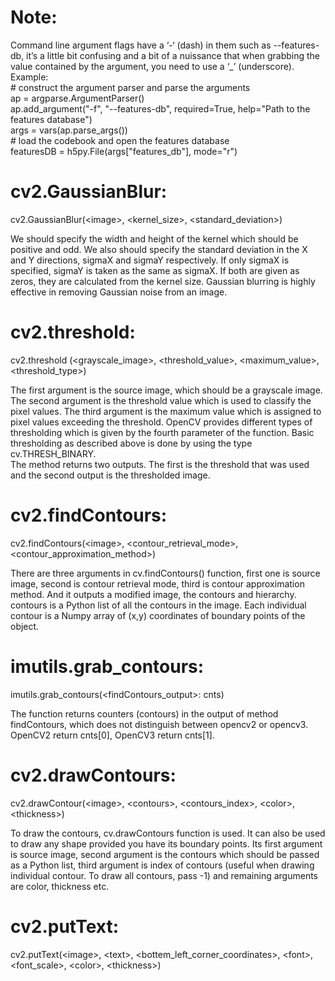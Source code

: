 # Note:
Command line argument flags have a ‘-‘ (dash) in them such as --features-db, it’s a little bit confusing and a bit of a nuissance that when grabbing the value contained by the argument, you need to use a ‘_’ (underscore).  
Example:  
\# construct the argument parser and parse the arguments  
ap = argparse.ArgumentParser()  
ap.add_argument("-f", "--features-db", required=True, help="Path to the features database")  
args = vars(ap.parse_args())  
\# load the codebook and open the features database  
featuresDB = h5py.File(args["features_db"], mode="r")  

# cv2.GaussianBlur:
cv2.GaussianBlur(\<image\>, \<kernel_size\>, \<standard_deviation\>)  

We should specify the width and height of the kernel which should be positive and odd. We also should specify the standard deviation in the X and Y directions, sigmaX and sigmaY respectively. If only sigmaX is specified, sigmaY is taken as the same as sigmaX. If both are given as zeros, they are calculated from the kernel size. Gaussian blurring is highly effective in removing Gaussian noise from an image.  

# cv2.threshold:
cv2.threshold (\<grayscale_image\>, \<threshold_value\>, \<maximum_value\>, \<threshold_type\>)

The first argument is the source image, which should be a grayscale image. The second argument is the threshold value which is used to classify the pixel values. The third argument is the maximum value which is assigned to pixel values exceeding the threshold. OpenCV provides different types of thresholding which is given by the fourth parameter of the function. Basic thresholding as described above is done by using the type cv.THRESH_BINARY.  
The method returns two outputs. The first is the threshold that was used and the second output is the thresholded image.

# cv2.findContours:
cv2.findContours(\<image\>, \<contour_retrieval_mode\>, \<contour_approximation_method\>)  

There are three arguments in cv.findContours() function, first one is source image, second is contour retrieval mode, third is contour approximation method. And it outputs a modified image, the contours and hierarchy. contours is a Python list of all the contours in the image. Each individual contour is a Numpy array of (x,y) coordinates of boundary points of the object. 


# imutils.grab_contours:
imutils.grab_contours(\<findContours_output\>: cnts)

The function returns counters (contours) in the output of method findContours, which does not distinguish between opencv2 or opencv3. OpenCV2 return cnts[0], OpenCV3 return cnts[1].  


# cv2.drawContours:
cv2.drawContour(\<image\>, \<contours\>, \<contours_index\>, \<color\>, \<thickness\>)  

To draw the contours, cv.drawContours function is used. It can also be used to draw any shape provided you have its boundary points. Its first argument is source image, second argument is the contours which should be passed as a Python list, third argument is index of contours (useful when drawing individual contour. To draw all contours, pass -1) and remaining arguments are color, thickness etc.  

# cv2.putText:
cv2.putText(\<image\>, \<text\>, \<bottem_left_corner_coordinates\>, \<font\>, \<font_scale\>, \<color\>, \<thickness\>)  



